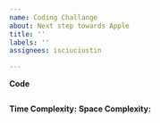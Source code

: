 ```yaml
---
name: Coding Challange
about: Next step towards Apple
title: ''
labels: ''
assignees: isciuciustin

---
```


[]()

**Code**
```
```

**Time Complexity:**
**Space Complexity:**

